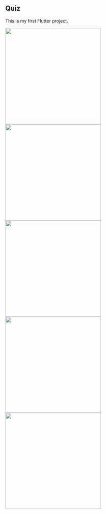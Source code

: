 ## Quiz

This is my first Flutter project.

<img src="https://user-images.githubusercontent.com/81660179/152255061-94fc9d78-f059-42d9-9a75-bda3cb4477e5.png" height="300">

<img src="https://user-images.githubusercontent.com/81660179/152255104-889886d7-c3b8-46fa-9ef8-30a868108f40.png" height="300">

<img src="https://user-images.githubusercontent.com/81660179/152255150-fce94662-5a9d-48fb-82e6-6d80c38c2b03.png" height="300">

<img src="https://user-images.githubusercontent.com/81660179/152255170-2d981251-2a38-45b3-982f-e1ef509f26b3.png" height="300">

<img src="https://user-images.githubusercontent.com/81660179/152255193-79f42beb-e53d-4c10-8811-e13a7bbafb5f.png" height="300">
